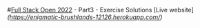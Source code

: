 #[Full Stack Open 2022](https://fullstackopen.com/en/) - Part3 - Exercise Solutions
[Live website]_(https://enigmatic-brushlands-12126.herokuapp.com/)_
